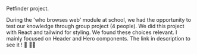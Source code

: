 Petfinder project.

During the 'who browses web' module at school, we had the opportunity to test our knowledge through group project (4 people).
We did this project with React and tailwind for styling. We found these choices relevant. 
I mainly focused on Header and Hero components.
The link in description to see it ! 🐾 🐶🐱

